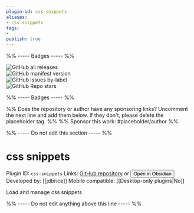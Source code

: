 ```yaml
---
plugin-id: css-snippets
aliases:
- css snippets
tags: 
- 
publish: true
---
```


%% ----- Badges ----- %%

![GitHub all releases](https://img.shields.io/github/downloads/jdbrice/obsidian-css-snippets/total?color=573E7A&logo=github&style=for-the-badge)   
![GitHub manifest version](https://img.shields.io/github/manifest-json/v/jdbrice/obsidian-css-snippets?color=573E7A&logo=github&style=for-the-badge)   
![GitHub issues by-label](https://img.shields.io/github/issues/jdbrice/obsidian-css-snippets/help%20wanted?color=573E7A&logo=github&style=for-the-badge)   
![GitHub Repo stars](https://img.shields.io/github/stars/jdbrice/obsidian-css-snippets?color=573E7A&logo=github&style=for-the-badge)

%% ----- Badges ----- %%

%% Does the repository or author have any sponsoring links? Uncomment the next line and add them below. If they don't, please delete the placeholder tag. %%
%% Sponsor this work: #placeholder/author %%

%% ----- Do not edit this section ----- %%

# css snippets

Plugin ID: `css-snippets`
Links: [GitHub repository](https://github.com/jdbrice/obsidian-css-snippets) or [<button id=HH>Open in Obsidian</button>](obsidian://goto-plugin?id=css-snippets)
Developed by: [[jdbrice]]
Mobile compatible: [[Desktop-only plugins|No]]

Load and manage css snippets

%% ----- Do not edit anything above this line ----- %% 
